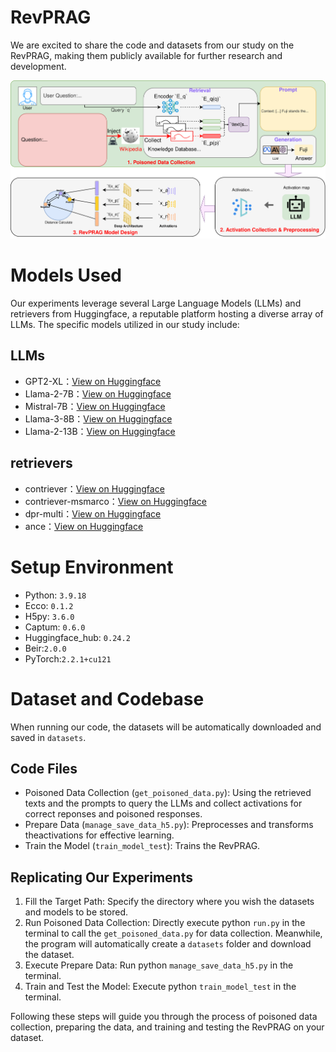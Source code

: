 # RevPRAG
We are excited to share the code and datasets from our study on the RevPRAG, making them publicly available for further research and development.

![流程图](images/workflow.svg)

# Models Used
Our experiments leverage several Large Language Models (LLMs) and retrievers from Huggingface, a reputable platform hosting a diverse array of LLMs. The specific models utilized in our study include:
## LLMs
- GPT2-XL：[View on Huggingface](https://huggingface.co/openai-community/gpt2-xl)
- Llama-2-7B：[View on Huggingface](https://huggingface.co/meta-llama/Llama-2-7b-hf)
- Mistral-7B：[View on Huggingface](https://huggingface.co/mistralai/Mistral-7B-v0.1)
- Llama-3-8B：[View on Huggingface](https://huggingface.co/meta-llama/Llama-3.1-8B-Instruct)
- Llama-2-13B：[View on Huggingface](https://huggingface.co/meta-llama/Llama-2-13b-chat-hf)
## retrievers
- contriever：[View on Huggingface](https://huggingface.co/facebook/contriever)
- contriever-msmarco：[View on Huggingface](https://huggingface.co/facebook/contriever-msmarco)
- dpr-multi：[View on Huggingface](https://huggingface.co/facebook/dpr-ctx_encoder-multiset-base)
- ance：[View on Huggingface](https://huggingface.co/sentence-transformers/msmarco-roberta-base-ance-firstp)


# Setup Environment
- Python: ``3.9.18``
- Ecco: ``0.1.2``
- H5py: ``3.6.0``
- Captum: ``0.6.0``
- Huggingface_hub: ``0.24.2``
- Beir:``2.0.0``
- PyTorch:``2.2.1+cu121``

# Dataset and Codebase
When running our code, the datasets will be automatically downloaded and saved in ``datasets``.

## Code Files
- Poisoned Data Collection (``get_poisoned_data.py``): Using the retrieved texts and the prompts to query the LLMs and collect activations for correct reponses and poisoned responses.
- Prepare Data (``manage_save_data_h5.py``): Preprocesses and transforms theactivations for effective learning.
- Train the Model (``train_model_test``): Trains the RevPRAG.

## Replicating Our Experiments
1. Fill the Target Path: Specify the directory where you wish the datasets and models to be stored.
2. Run Poisoned Data Collection: Directly execute python ``run.py`` in the terminal to call the ``get_poisoned_data.py`` for data collection. Meanwhile, the program will automatically create a ``datasets`` folder and download the dataset.
3. Execute Prepare Data: Run python ``manage_save_data_h5.py`` in the terminal.
4. Train and Test the Model: Execute python ``train_model_test`` in the terminal.

Following these steps will guide you through the process of poisoned data collection, preparing the data, and training and testing the RevPRAG on your dataset.




